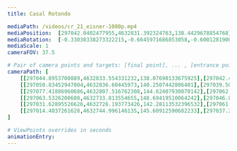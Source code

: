 ```yaml
---
title: Casal Rotondo

mediaPath: /videos/cr_21_eisner-1080p.mp4
mediaPosition:  [297042.0402477955,4632831.392324763,138.4429678854768]
mediaRotation:  [-0.33038338273322215,-0.6645971686853058,-0.6001281900051146,-0.29833467674813374]
mediaScale: 1
cameraFOV: 37.5

# Pair of camera points and targets: [final point], ... , [entrance point]
cameraPath: [
    [[297044.8953700889,4632833.554331232,138.07690133675925],[297042.47051209875,4632831.718137149,138.38780199332618]],
    [[297050.83452947804,4632836.60445973,140.2507442806401],[297039.5045573099,4632824.628298048,139.5774820449911]],
    [[297077.41886960686,4632807.516762308,144.62407930070142],[297062.19972675556,4632813.580904448,142.66095144555638]],
    [[297063.5326200608,4632733.813554655,148.69419510064242],[297046.8394630481,4632758.9643535195,141.43244063852154]],
    [[297031.62895526626,4632726.193773426,142.28113532396532],[297061.1029200704,4632720.033477699,134.71189442812985]],
    [[297014.4037261628,4632744.996146135,145.60912590682233],[297037.2214220592,4632724.398956651,141.2426866498023]]
]

# ViewPoints overrides in seconds
animationEntry:
---
```

